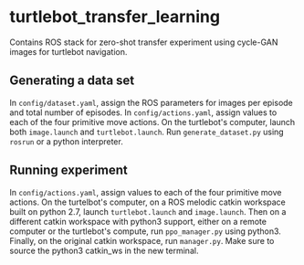 # turtlebot_transfer_learning

Contains ROS stack for zero-shot transfer experiment using cycle-GAN images for turtlebot navigation.

## Generating a data set
In `config/dataset.yaml`, assign the ROS parameters for images per episode and total number of episodes. In `config/actions.yaml`, 
assign values to each of the four primitive move actions. On the turtlebot's computer, launch both `image.launch` and
`turtlebot.launch`. Run `generate_dataset.py` using `rosrun` or a python interpreter.

## Running experiment
In `config/actions.yaml`, 
assign values to each of the four primitive move actions. On the turtelbot's computer, on a ROS melodic catkin workspace built on python 2.7, launch `turtlebot.launch` and `image.launch`. Then on a different catkin workspace with python3 support, either on a remote computer or the turtlebot's compute, run `ppo_manager.py` using python3. Finally, on the original catkin workspace, run `manager.py`. Make sure to source the python3 catkin_ws in the new terminal.

